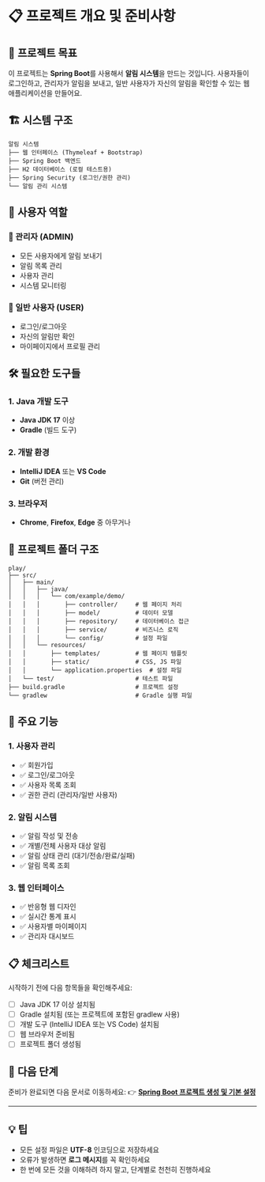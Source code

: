 # 📋 프로젝트 개요 및 준비사항

## 🎯 프로젝트 목표

이 프로젝트는 **Spring Boot**를 사용해서 **알림 시스템**을 만드는 것입니다. 
사용자들이 로그인하고, 관리자가 알림을 보내고, 일반 사용자가 자신의 알림을 확인할 수 있는 웹 애플리케이션을 만들어요.

## 🏗️ 시스템 구조

```
알림 시스템
├── 웹 인터페이스 (Thymeleaf + Bootstrap)
├── Spring Boot 백엔드
├── H2 데이터베이스 (로컬 테스트용)
├── Spring Security (로그인/권한 관리)
└── 알림 관리 시스템
```

## 👥 사용자 역할

### 🔧 관리자 (ADMIN)
- 모든 사용자에게 알림 보내기
- 알림 목록 관리
- 사용자 관리
- 시스템 모니터링

### 👤 일반 사용자 (USER)
- 로그인/로그아웃
- 자신의 알림만 확인
- 마이페이지에서 프로필 관리

## 🛠️ 필요한 도구들

### 1. Java 개발 도구
- **Java JDK 17** 이상
- **Gradle** (빌드 도구)

### 2. 개발 환경
- **IntelliJ IDEA** 또는 **VS Code**
- **Git** (버전 관리)

### 3. 브라우저
- **Chrome**, **Firefox**, **Edge** 중 아무거나

## 📁 프로젝트 폴더 구조

```
play/
├── src/
│   ├── main/
│   │   ├── java/
│   │   │   └── com/example/demo/
│   │   │       ├── controller/     # 웹 페이지 처리
│   │   │       ├── model/          # 데이터 모델
│   │   │       ├── repository/     # 데이터베이스 접근
│   │   │       ├── service/        # 비즈니스 로직
│   │   │       └── config/         # 설정 파일
│   │   └── resources/
│   │       ├── templates/          # 웹 페이지 템플릿
│   │       ├── static/             # CSS, JS 파일
│   │       └── application.properties  # 설정 파일
│   └── test/                       # 테스트 파일
├── build.gradle                    # 프로젝트 설정
└── gradlew                         # Gradle 실행 파일
```

## 🎯 주요 기능

### 1. 사용자 관리
- ✅ 회원가입
- ✅ 로그인/로그아웃
- ✅ 사용자 목록 조회
- ✅ 권한 관리 (관리자/일반 사용자)

### 2. 알림 시스템
- ✅ 알림 작성 및 전송
- ✅ 개별/전체 사용자 대상 알림
- ✅ 알림 상태 관리 (대기/전송/완료/실패)
- ✅ 알림 목록 조회

### 3. 웹 인터페이스
- ✅ 반응형 웹 디자인
- ✅ 실시간 통계 표시
- ✅ 사용자별 마이페이지
- ✅ 관리자 대시보드

## 📋 체크리스트

시작하기 전에 다음 항목들을 확인해주세요:

- [ ] Java JDK 17 이상 설치됨
- [ ] Gradle 설치됨 (또는 프로젝트에 포함된 gradlew 사용)
- [ ] 개발 도구 (IntelliJ IDEA 또는 VS Code) 설치됨
- [ ] 웹 브라우저 준비됨
- [ ] 프로젝트 폴더 생성됨

## 🚀 다음 단계

준비가 완료되면 다음 문서로 이동하세요:
👉 **[Spring Boot 프로젝트 생성 및 기본 설정](./02-project-setup.md)**

---

## 💡 팁

- 모든 설정 파일은 **UTF-8** 인코딩으로 저장하세요
- 오류가 발생하면 **로그 메시지**를 꼭 확인하세요
- 한 번에 모든 것을 이해하려 하지 말고, 단계별로 천천히 진행하세요 